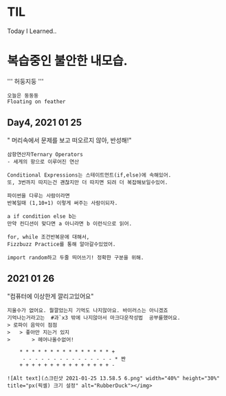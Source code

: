 # TIL
Today I Learned..

# 복습중인 불안한 내모습.

'''
허둥지둥
'''
```
오늘은 둥둥둥
Floating on feather
```

## Day4, 2021 01 25
" 머리속에서 문제를 보고 떠오르지 않아, 반성해!"
```
삼항연산자Ternary Operators
- 세게의 항으로 이루어진 연산

Conditional Expressions는 스테이트먼트(if,else)에 속해있어.
또, 3번까지 따지는건 괜찮지만 더 따지면 되려 더 복잡해보일수있어.

파이썬을 다루는 사람이라면 
반복일때 (1,10+1) 이렇게 써주는 사람이되자.

a if condition else b는
만약 컨디션이 맞다면 a 아니라면 b 이런식으로 읽어.

for, while 조건반복문에 대해서,
Fizzbuzz Practice를 통해 알아갈수있었어.

import random하고 두줄 띄어쓰기! 정확한 구분을 위해.
```

## 2021 01 26
"컴퓨터에 이상한게 깔리고있어요"
```
지울수가 없어요. 뭘깔았는지 기억도 나지않아요. 바이러스는 아니겠죠
기억나는거라고는  #과`x3 밖에 나지않아서 마크다운작성법  공부를했어요.
> 로파이 음악이 점점 
>	> 좋아만 지는거 있지
>		> 헤어나올수없어!

	* * * * * * * * * * * * * * * + 
	 - - - - - - - - - - - - - - - * 짠
	+ + + + + + + + + + + + + + + -

![Alt text](스크린샷 2021-01-25 13.58.5 6.png" width="40%" height="30%" title="px(픽셀) 크기 설정" alt="RubberDuck"></img>
```

